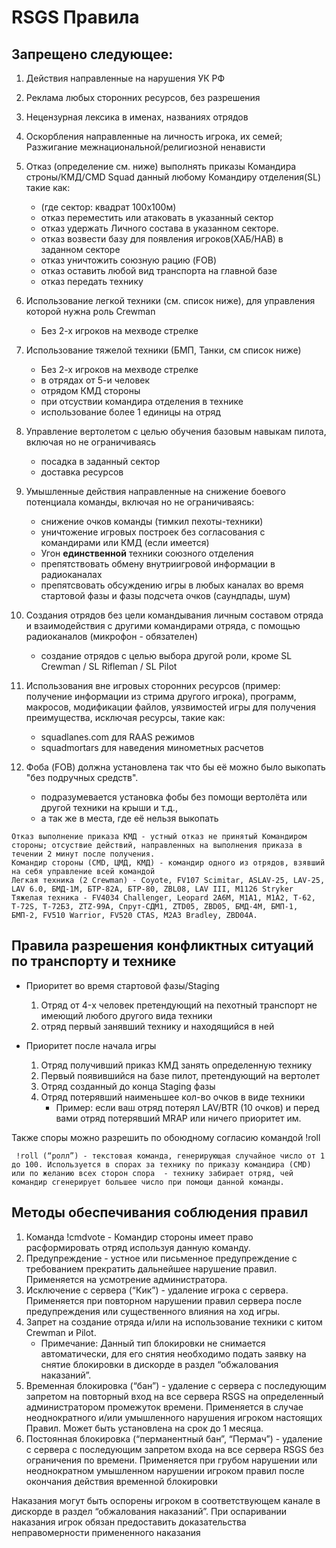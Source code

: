 # RSGS Правила

## Запрещено следующeе:
1. Действия направленные на нарушения УК РФ
2. Реклама любых сторонних ресурсов, без разрешения
3. Нецензурная лексика в именах, названиях отрядов
4. Оскорбления направленные на личность игрока, их семей; Разжигание межнациональной/религиозной ненависти
5. Отказ (определение см. ниже) выполнять приказы Командира строны/КМД/CMD Squad данный любому Командиру отделения(SL) такиe как:
    - (где сектор: квадрат 100х100м)
    - отказ переместить или атаковать в указанный сектор 
    - отказ удержать Личного состава в указанном секторе.
    - отказ возвести базу для появления игроков(ХАБ/HAB) в заданном секторе
    - отказ уничтожить союзную рацию (FOB)
    - отказ оставить любой вид транспорта на главной базе
    - отказ передать технику

7. Использование легкой техники (см. список ниже), для управления которой нужна роль Crewman
    - Без 2-х игроков на мехводе стрелке
8. Использование тяжелой техники (БМП, Танки, см список ниже)
    - Без 2-х игроков на мехводе стрелке
    - в отрядах от 5-и человек
    - отрядом КМД стороны
    - при отсуствии командира отделения в технике
    - использование более 1 единицы на отряд
9. Управление вертолетом с целью обучения базовым навыкам пилота, включая но не ограничиваясь
    - посадка в заданный сектор
    - доставка ресурсов
10. Умышленные действия направленные на снижение боевого потенциала команды, включая но не ограничиваясь: 
    - снижение очков команды (тимкил пехоты-техники)
    - уничтожение игровых построек без согласования с командирами или КМД (если имеется)
    - Угон **единственной** техники союзного отделения
    - препятствовать обмену внутриигровой информации в радиоканалах 
    - препятсвовать обсуждению игры в любых каналах во время стартовой фазы и фазы подсчета очков (саундпады, шум)
11. Создания отрядов без цели командывания личным составом отряда и взаимодействия с другими командирами отряда, с помощью радиоканалов (микрофон - обязателен)
    - создание отрядов с целью выбора другой роли, кроме SL Crewman / SL Rifleman / SL Pilot
12. Использования вне игровых сторонних ресурсов (пример: получение информации из стрима другого игрока), программ, макросов, модификации файлов, уязвимостей игры для получения преимущества, исключая ресурсы, такие как:
    - squadlanes.com для RAAS режимов
    - squadmortars для наведения минометных расчетов
13. Фоба (FOB) должна установлена так что бы её можно было выкопать "без подручных средств". 
    - подразумевается установка фобы без помощи вертолёта или другой техники на крыши и т.д., 
    - а так же в места, где её нельзя выкопать
```
Oтказ выполнение приказа КМД - устный отказ не принятый Командиром стороны; отсуствие действий, направленных на выполнения приказа в течении 2 минут после получения.
Командир стороны (CMD, ЦМД, КМД) - командир одного из отрядов, взявший на себя управление всей командой
Легкая техника (2 Crewman) - Coyote, FV107 Scimitar, ASLAV-25, LAV-25, LAV 6.0, БМД-1M, БТР-82А, БТР-80, ZBL08, LAV III, M1126 Stryker
Тяжелая техника - FV4034 Challenger, Leopard 2A6M, M1A1, M1A2, Т-62, Т-72S, Т-72Б3, ZTZ-99A, Спрут-СДМ1, ZTD05, ZBD05, БМД-4М, БМП-1, БМП-2, FV510 Warrior, FV520 CTAS, M2A3 Bradley, ZBD04A.
```

## Правила разрешения конфликтных ситуаций по транспорту и технике
- Приоритет во время стартовой фазы/Staging
    1. Отряд от 4-x человек претендующий на пехотный транспорт не имеющий любого другого вида техники 
    2. отряд первый занявший технику и находящийся в ней

- Приоритет после начала игры
    1. Отряд получивший приказ КМД занять определенную технику
    2. Первый появившийся на базе пилот, претендующий на вертолет
    3. Отряд созданный до конца Staging фазы
    4. Отряд потерявший наименьшее кол-во очков в виде техники
        - Пример: если ваш отряд потерял LAV/BTR (10 очков) и перед вами отряд потерявший MRAP или ничего приоритет им.

Также споры можно разрешить по обоюдному согласию командой !roll

```
 !roll (“ролл”) - текстовая команда, генерирующая случайное число от 1 до 100. Используется в спорах за технику по приказу командира (CMD) или по желанию всех сторон спора  - технику забирает отряд, чей командир сгенерирует большее число при помощи данной команды.
```

## Методы обеспечивания соблюдения правил
1. Командa !cmdvote - Командир стороны имеет право расформировать отряд используя данную команду.
2. Предупреждение - устное или письменное предупреждение с требованием прекратить дальнейшее нарушение правил. Применяется на усмотрение администратора.
3. Исключение с сервера (“Кик”) - удаление игрока с сервера. Применяется при повторном нарушении правил сервера после предупреждения или существенного влияния на ход игры.
4. Запрет на создание отряда и/или на использование техники с китом Crewman и Pilot.
    - Примечание: Данный тип блокировки не снимается автоматически, для его снятия необходимо подать заявку на снятие блокировки в дискорде в раздел “обжалования наказаний”.
5. Временная блокировка (“бан”) - удаление с сервера с последующим запретом на повторный вход на все сервера RSGS на определенный администратором промежуток времени. Применяется в случае неоднократного и/или умышленного нарушения игроком настоящих Правил. Может быть установлена на срок до 1 месяца.
6. Постоянная блокировка (“перманентный бан”, “Пермач”) - удаление с сервера с последующим запретом входа на все сервера RSGS без ограничения по времени. Применяется при грубом нарушении или неоднократном умышленном нарушении игроком правил после окончания действия временной блокировки

Наказания могут быть оспорены игроком в соответствующем канале в дискорде в раздел “обжалования наказаний”. При оспаривании наказания игрок обязан предоставить доказательства неправомерности примененного наказания

